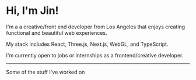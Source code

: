 # Hi, I'm Jin!

I'm a a creative/front end developer from Los Angeles that enjoys creating functional and beautiful web experiences.

My stack includes React, Three.js, Next.js, WebGL, and TypeScript.

I'm currently open to jobs or internships as a frontend/creative developer.

---

Some of the stuff I've worked on
